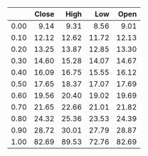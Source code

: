 |      |   Close |   High |   Low |   Open |
|-----:|--------:|-------:|------:|-------:|
| 0.00 |    9.14 |   9.31 |  8.56 |   9.01 |
| 0.10 |   12.12 |  12.62 | 11.72 |  12.13 |
| 0.20 |   13.25 |  13.87 | 12.85 |  13.30 |
| 0.30 |   14.60 |  15.28 | 14.07 |  14.67 |
| 0.40 |   16.09 |  16.75 | 15.55 |  16.12 |
| 0.50 |   17.65 |  18.37 | 17.07 |  17.69 |
| 0.60 |   19.56 |  20.40 | 19.02 |  19.69 |
| 0.70 |   21.65 |  22.66 | 21.01 |  21.82 |
| 0.80 |   24.32 |  25.36 | 23.53 |  24.39 |
| 0.90 |   28.72 |  30.01 | 27.79 |  28.87 |
| 1.00 |   82.69 |  89.53 | 72.76 |  82.69 |